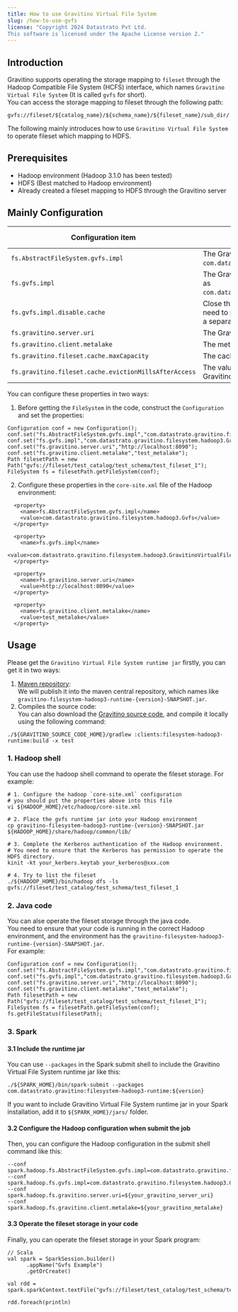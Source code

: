 ```yaml
---
title: How to use Gravitino Virtual File System
slug: /how-to-use-gvfs
license: "Copyright 2024 Datastrato Pvt Ltd.
This software is licensed under the Apache License version 2."
---
```


## Introduction

Gravitino supports operating the storage mapping to `fileset` through the Hadoop Compatible File System (HCFS) interface,
which names `Gravitino Virtual File System` (It is called `gvfs` for short).  
You can access the storage mapping to fileset through the following path:
```text
gvfs://fileset/${catalog_name}/${schema_name}/${fileset_name}/sub_dir/
```
The following mainly introduces how to use `Gravitino Virtual File System` to operate fileset which mapping to HDFS.


## Prerequisites

+ Hadoop environment (Hadoop 3.1.0 has been tested)
+ HDFS (Best matched to Hadoop environment)
+ Already created a fileset mapping to HDFS through the Gravitino server


## Mainly Configuration

| Configuration item                                    | Description                                                                                                                                                                                       | Default value | Required | Since version |
|-------------------------------------------------------|---------------------------------------------------------------------------------------------------------------------------------------------------------------------------------------------------|---------------|----------|---------------|
| `fs.AbstractFileSystem.gvfs.impl`                     | The Gravitino Virtual File System abstract class. Please configure it as `com.datastrato.gravitino.filesystem.hadoop3.Gvfs`.                                                                      | (none)        | Yes      | 0.5.0         |
| `fs.gvfs.impl`                                        | The Gravitino Virtual File System implementation class. Please configure it as `com.datastrato.gravitino.filesystem.hadoop3.GravitinoVirtualFileSystem`.                                          | (none)        | Yes      | 0.5.0         |
| `fs.gvfs.impl.disable.cache`                          | Close the Gravitino Virtual File System cache in Hadoop environment. If you need to proxy multi-user operations, please set this value to `true` and create a separate File System for each user. | `false`       | No       | 0.5.0         |
| `fs.gravitino.server.uri`                             | The Gravitino server uri which gvfs needs to load the fileset meta.                                                                                                                               | (none)        | Yes      | 0.5.0         |
| `fs.gravitino.client.metalake`                        | The metalake which fileset belongs.                                                                                                                                                               | (none)        | Yes      | 0.5.0         |
| `fs.gravitino.fileset.cache.maxCapacity`              | The cache capacity in the Gravitino Virtual File System.                                                                                                                                          | `20`          | No       | 0.5.0         |
| `fs.gravitino.fileset.cache.evictionMillsAfterAccess` | The value of time that the cache evicts the element after access in the Gravitino Virtual File System. The value is in `milliseconds`.                                                            | `300000`      | No       | 0.5.0         |

You can configure these properties in two ways:  
1. Before getting the `FileSystem` in the code, construct the `Configuration` and set the properties:  
```text
Configuration conf = new Configuration();
conf.set("fs.AbstractFileSystem.gvfs.impl","com.datastrato.gravitino.filesystem.hadoop3.Gvfs");
conf.set("fs.gvfs.impl","com.datastrato.gravitino.filesystem.hadoop3.GravitinoVirtualFileSystem");
conf.set("fs.gravitino.server.uri","http://localhost:8090");
conf.set("fs.gravitino.client.metalake","test_metalake");
Path filesetPath = new Path("gvfs://fileset/test_catalog/test_schema/test_fileset_1");
FileSystem fs = filesetPath.getFileSystem(conf);
```
2. Configure these properties in the `core-site.xml` file of the Hadoop environment:
```text
  <property>
    <name>fs.AbstractFileSystem.gvfs.impl</name>
    <value>com.datastrato.gravitino.filesystem.hadoop3.Gvfs</value>
  </property>

  <property>
    <name>fs.gvfs.impl</name>
    <value>com.datastrato.gravitino.filesystem.hadoop3.GravitinoVirtualFileSystem</value>
  </property>

  <property>
    <name>fs.gravitino.server.uri</name>
    <value>http://localhost:8090</value>
  </property>

  <property>
    <name>fs.gravitino.client.metalake</name>
    <value>test_metalake</value>
  </property>
```

## Usage

Please get the `Gravitino Virtual File System runtime jar` firstly, you can get it in two ways:
1. [Maven repository](https://mvnrepository.com/):  
We will publish it into the maven central repository, which names like `gravitino-filesystem-hadoop3-runtime-{version}-SNAPSHOT.jar`.
2. Compiles the source code:  
You can also download the [Gravitino source code](https://github.com/datastrato/gravitino), and compile it locally using the following command:
```shell
./${GRAVITINO_SOURCE_CODE_HOME}/gradlew :clients:filesystem-hadoop3-runtime:build -x test
```

### 1. Hadoop shell
You can use the hadoop shell command to operate the fileset storage. For example:
```shell
# 1. Configure the hadoop `core-site.xml` configuration
# you should put the properties above into this file
vi ${HADOOP_HOME}/etc/hadoop/core-site.xml

# 2. Place the gvfs runtime jar into your Hadoop environment
cp gravitino-filesystem-hadoop3-runtime-{version}-SNAPSHOT.jar ${HADOOP_HOME}/share/hadoop/common/lib/

# 3. Complete the Kerberos authentication of the Hadoop environment.
# You need to ensure that the Kerberos has permission to operate the HDFS directory.
kinit -kt your_kerbers.keytab your_kerberos@xxx.com

# 4. Try to list the fileset
./${HADOOP_HOME}/bin/hadoop dfs -ls gvfs://fileset/test_catalog/test_schema/test_fileset_1
```

### 2. Java code
You can alse operate the fileset storage through the java code.  
You need to ensure that your code is running in the correct Hadoop environment, and the environment has the `gravitino-filesystem-hadoop3-runtime-{version}-SNAPSHOT.jar`.  
For example:
```text
Configuration conf = new Configuration();
conf.set("fs.AbstractFileSystem.gvfs.impl","com.datastrato.gravitino.filesystem.hadoop3.Gvfs");
conf.set("fs.gvfs.impl","com.datastrato.gravitino.filesystem.hadoop3.GravitinoVirtualFileSystem");
conf.set("fs.gravitino.server.uri","http://localhost:8090");
conf.set("fs.gravitino.client.metalake","test_metalake");
Path filesetPath = new Path("gvfs://fileset/test_catalog/test_schema/test_fileset_1");
FileSystem fs = filesetPath.getFileSystem(conf);
fs.getFileStatus(filesetPath);
```

### 3. Spark
#### 3.1 Include the runtime jar
You can use `--packages` in the Spark submit shell to include the Gravitino Virtual File System runtime jar like this:
```shell
./${SPARK_HOME}/bin/spark-submit --packages com.datastrato.gravitino:filesystem-hadoop3-runtime:${version}
```
If you want to include Gravitino Virtual File System runtime jar in your Spark installation, add it to `${SPARK_HOME}/jars/` folder.

#### 3.2 Configure the Hadoop configuration when submit the job
Then, you can configure the Hadoop configuration in the submit shell command like this:
```shell
--conf spark.hadoop.fs.AbstractFileSystem.gvfs.impl=com.datastrato.gravitino.filesystem.hadoop3.Gvfs
--conf spark.hadoop.fs.gvfs.impl=com.datastrato.gravitino.filesystem.hadoop3.GravitinoVirtualFileSystem
--conf spark.hadoop.fs.gravitino.server.uri=${your_gravitino_server_uri}
--conf spark.hadoop.fs.gravitino.client.metalake=${your_gravitino_metalake}
```

#### 3.3 Operate the fileset storage in your code
Finally, you can operate the fileset storage in your Spark program:
```text
// Scala
val spark = SparkSession.builder()
      .appName("Gvfs Example")
      .getOrCreate()

val rdd = spark.sparkContext.textFile("gvfs://fileset/test_catalog/test_schema/test_fileset_1")

rdd.foreach(println)
```

